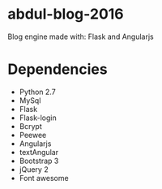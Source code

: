 # abdul-blog-2016
Blog engine made with: Flask and Angularjs

# Dependencies
- Python 2.7
- MySql
- Flask
- Flask-login
- Bcrypt
- Peewee
- Angularjs
- textAngular
- Bootstrap 3
- jQuery 2
- Font awesome


